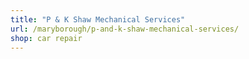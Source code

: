 ```yaml
---
title: "P & K Shaw Mechanical Services"
url: /maryborough/p-and-k-shaw-mechanical-services/
shop: car repair
---
```

